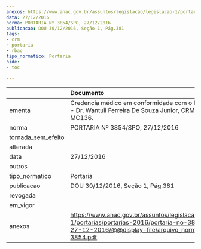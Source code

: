 ```yaml
---
anexos: https://www.anac.gov.br/assuntos/legislacao/legislacao-1/portarias/portarias-2016/portaria-no-3854-spo-27-12-2016/@@display-file/arquivo_norma/PA2016-3854.pdf
data: 27/12/2016
norma: PORTARIA Nº 3854/SPO, 27/12/2016
publicacao: DOU 30/12/2016, Seção 1, Pág.381
tags:
- crm
- portaria
- rbac
tipo_normatico: Portaria
hide: 
- toc 
 
---
```


|                    | Documento                                                                                                                                                      |
|:-------------------|:---------------------------------------------------------------------------------------------------------------------------------------------------------------|
| ementa             | Credencia médico em conformidade com o RBAC nº 67 - Dr. Wantuil Ferreira De Souza Junior, CRM-RJ 541705, MC136.                                                |
| norma              | PORTARIA Nº 3854/SPO, 27/12/2016                                                                                                                               |
| tornada_sem_efeito |                                                                                                                                                                |
| alterada           |                                                                                                                                                                |
| data               | 27/12/2016                                                                                                                                                     |
| outros             |                                                                                                                                                                |
| tipo_normatico     | Portaria                                                                                                                                                       |
| publicacao         | DOU 30/12/2016, Seção 1, Pág.381                                                                                                                               |
| revogada           |                                                                                                                                                                |
| em_vigor           |                                                                                                                                                                |
| anexos             | https://www.anac.gov.br/assuntos/legislacao/legislacao-1/portarias/portarias-2016/portaria-no-3854-spo-27-12-2016/@@display-file/arquivo_norma/PA2016-3854.pdf |